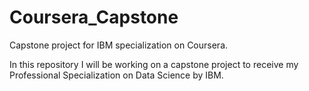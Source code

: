 # Coursera_Capstone
Capstone project for IBM specialization on Coursera.

In this repository I will be working on a capstone project to receive my Professional Specialization on Data Science by IBM.

